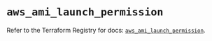 # `aws_ami_launch_permission`

Refer to the Terraform Registry for docs: [`aws_ami_launch_permission`](https://registry.terraform.io/providers/hashicorp/aws/5.36.0/docs/resources/ami_launch_permission).
